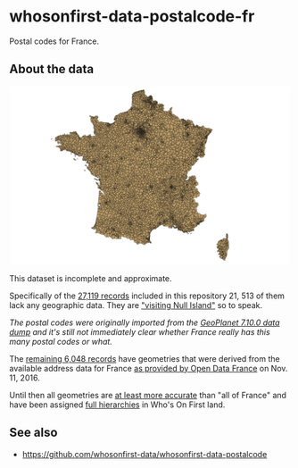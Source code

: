 # whosonfirst-data-postalcode-fr

Postal codes for France.

## About the data

![postal-codes](images/frgov-geometries.png)

This dataset is incomplete and approximate.

Specifically of the [27,119 records](data) included in this repository 21, 513 of them lack any geographic data. They are ["visiting Null Island"](https://whosonfirst.mapzen.com/spelunker/nullisland/?iso=fr) so to speak.

_The postal codes were originally imported from the [GeoPlanet 7.10.0 data dump](https://archive.org/details/geoplanet_data_7.10.0.zip) and it's still not immediately clear whether France really has this many postal codes or what._

The [remaining 6,048 records](https://whosonfirst.mapzen.com/spelunker/placetypes/postalcode/?iso=fr&exclude=nullisland) have geometries that were derived from the available address data for France [as provided by Open Data France](https://github.com/whosonfirst/whosonfirst-sources/blob/master/sources/frgov.json) on Nov. 11, 2016.

Until then all geometries are [at least more accurate](https://whosonfirst.mapzen.com/spelunker/id/421307175/) than "all of France" and have been assigned [full hierarchies](https://whosonfirst.mapzen.com/spelunker/id/404228157/descendants/?exclude=nullisland&placetype=postalcode) in Who's On First land.

## See also

* https://github.com/whosonfirst-data/whosonfirst-data-postalcode